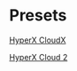 # Presets

[HyperX CloudX](./presets/HyperX%20CloudX/)

[HyperX Cloud 2](./presets/HyperX%20Cloud%202/)